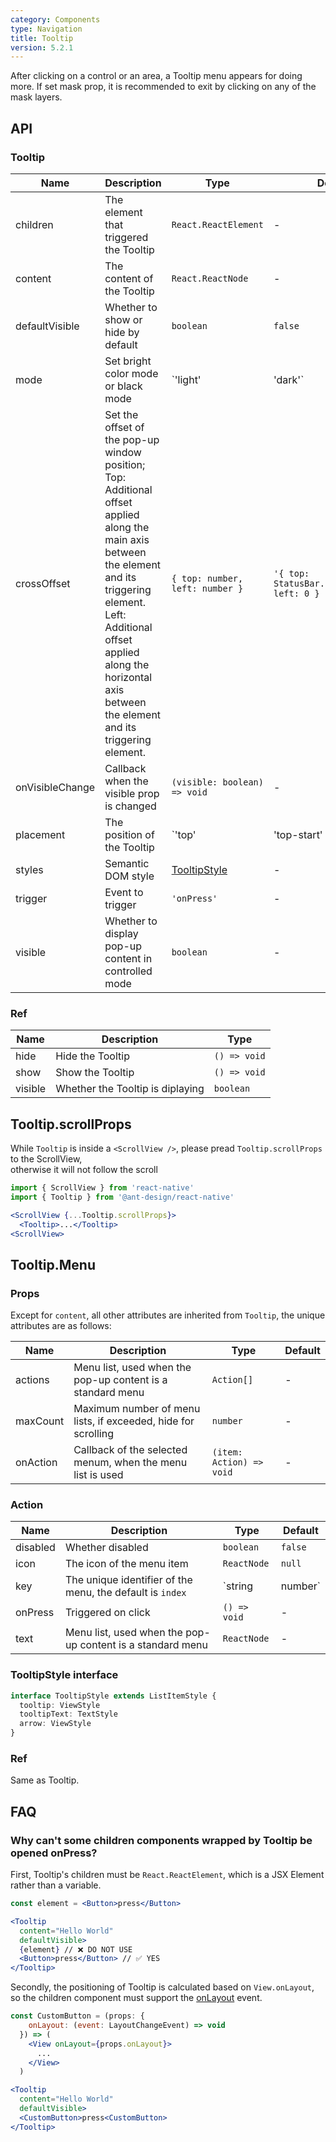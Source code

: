 ```yaml
---
category: Components
type: Navigation
title: Tooltip
version: 5.2.1
---
```


After clicking on a control or an area, a Tooltip menu appears for doing more.
If set mask prop, it is recommended to exit by clicking on any of the mask layers.

## API

### Tooltip

| Name | Description | Type | Default |
| --- | --- | --- | --- |
| children | The element that triggered the Tooltip | `React.ReactElement` | - |
| content | The content of the Tooltip | `React.ReactNode` | - |
| defaultVisible | Whether to show or hide by default | `boolean` | `false` |
| mode | Set bright color mode or black mode | `'light' | 'dark'` | `'light'` |
| crossOffset | Set the offset of the pop-up window position; Top: Additional offset applied along the main axis between the element and its triggering element. Left: Additional offset applied along the horizontal axis between the element and its triggering element.     | `{ top: number, left: number }`      | `'{ top: StatusBar.currentHeight, left: 0 } '` |
| onVisibleChange | Callback when the visible prop is changed | `(visible: boolean) => void` | - |
| placement | The position of the Tooltip | `'top' | 'top-start' | 'top-end' | 'right' | 'right-start' | 'right-end' | 'bottom' | 'bottom-start' | 'bottom-end' | 'left' | 'left-start' | 'left-end'` | `'top'` |
| styles | Semantic DOM style | [TooltipStyle](#tooltipstyle-interface) | - |
| trigger | Event to trigger | `'onPress'` | - |
| visible | Whether to display pop-up content in controlled mode | `boolean` | - |

### Ref

| Name    | Description                      | Type         |
| ------- | -------------------------------- | ------------ |
| hide    | Hide the Tooltip                 | `() => void` |
| show    | Show the Tooltip                 | `() => void` |
| visible | Whether the Tooltip is diplaying | `boolean`    |

## Tooltip.scrollProps

While `Tooltip` is inside a `<ScrollView />`, please pread `Tooltip.scrollProps` to the ScrollView,
<br/>
otherwise it will not follow the scroll

```jsx
import { ScrollView } from 'react-native'
import { Tooltip } from '@ant-design/react-native'

<ScrollView {...Tooltip.scrollProps}>
  <Tooltip>...</Tooltip>
<ScrollView>
```

## Tooltip.Menu

### Props

Except for `content`, all other attributes are inherited from `Tooltip`, the unique attributes are as follows:

| Name | Description | Type | Default |
| --- | --- | --- | --- |
| actions | Menu list, used when the pop-up content is a standard menu | `Action[]` | - |
| maxCount | Maximum number of menu lists, if exceeded, hide for scrolling | `number` | - |
| onAction | Callback of the selected menum, when the menu list is used | `(item: Action) => void` | - |

### Action

| Name | Description | Type | Default |
| --- | --- | --- | --- |
| disabled | Whether disabled | `boolean` | `false` |
| icon | The icon of the menu item | `ReactNode` | `null` |
| key | The unique identifier of the menu, the default is `index` | `string | number` | `actions` array's `index` |
| onPress | Triggered on click | `() => void` | - |
| text | Menu list, used when the pop-up content is a standard menu | `ReactNode` | - |

### TooltipStyle interface

```typescript
interface TooltipStyle extends ListItemStyle {
  tooltip: ViewStyle
  tooltipText: TextStyle
  arrow: ViewStyle
}
```

### Ref

Same as Tooltip.

## FAQ

### Why can't some children components wrapped by Tooltip be opened onPress?

First, Tooltip's children must be `React.ReactElement`, which is a JSX Element rather than a variable.

```jsx
const element = <Button>press</Button>

<Tooltip
  content="Hello World"
  defaultVisible>
  {element} // ❌ DO NOT USE
  <Button>press</Button> // ✅ YES
</Tooltip>
```
Secondly, the positioning of Tooltip is calculated based on `View.onLayout`, so the children component must support the [onLayout](https://reactnative.dev/docs/view#onlayout) event.

```jsx
const CustomButton = (props: {
    onLayout: (event: LayoutChangeEvent) => void
  }) => (
    <View onLayout={props.onLayout}>
      ...
    </View>
  )

<Tooltip
  content="Hello World"
  defaultVisible>
  <CustomButton>press<CustomButton>
</Tooltip>
```
